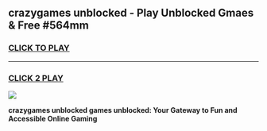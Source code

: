 
## crazygames unblocked - Play Unblocked Gmaes & Free #564mm
<h3>
<a href="https://news.freeplayer.one?title=crazygames_unblocked&ref=26F">CLICK TO PLAY</a></h3>
<hr>

<h3>
<a href="https://news.freeplayer.one?title=crazygames_unblocked&ref=26F">CLICK 2 PLAY</a>
  
</h3>

<a href="https://news.freeplayer.one?title=crazygames_unblocked&ref=26F/"><img src="https://clearcache.store/games.png"></a>


**crazygames unblocked games unblocked: Your Gateway to Fun and Accessible Online Gaming**
